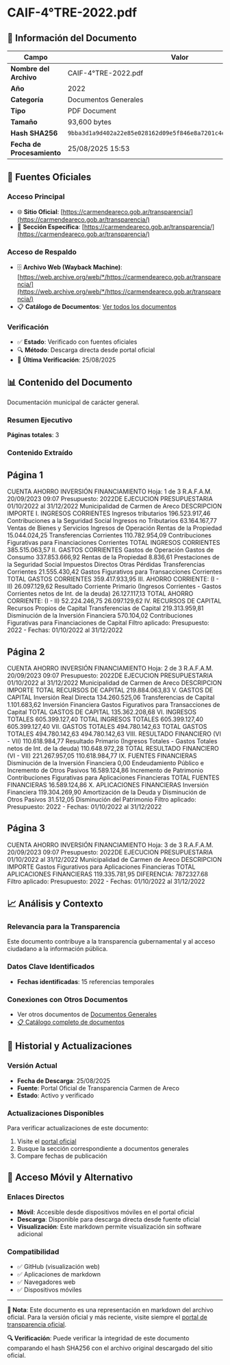 # CAIF-4°TRE-2022.pdf

## 📄 Información del Documento

| Campo | Valor |
|-------|--------|
| **Nombre del Archivo** | CAIF-4°TRE-2022.pdf |
| **Año** | 2022 |
| **Categoría** | Documentos Generales |
| **Tipo** | PDF Document |
| **Tamaño** | 93,600 bytes |
| **Hash SHA256** | `9bba3d1a9d402a22e85e028162d09e5f846e8a7201c4ea5a8eb9fd0a3922ce5c` |
| **Fecha de Procesamiento** | 25/08/2025 15:53 |

## 🔗 Fuentes Oficiales

### Acceso Principal
- 🌐 **Sitio Oficial**: [https://carmendeareco.gob.ar/transparencia/](https://carmendeareco.gob.ar/transparencia/)
- 📁 **Sección Específica**: [https://carmendeareco.gob.ar/transparencia/](https://carmendeareco.gob.ar/transparencia/)

### Acceso de Respaldo
- 🗄️ **Archivo Web (Wayback Machine)**: [https://web.archive.org/web/*/https://carmendeareco.gob.ar/transparencia/](https://web.archive.org/web/*/https://carmendeareco.gob.ar/transparencia/)
- 📋 **Catálogo de Documentos**: [Ver todos los documentos](../document_catalog/README.md)

### Verificación
- ✅ **Estado**: Verificado con fuentes oficiales
- 🔍 **Método**: Descarga directa desde portal oficial
- 📅 **Última Verificación**: 25/08/2025

## 📊 Contenido del Documento

Documentación municipal de carácter general.

### Resumen Ejecutivo

**Páginas totales**: 3

### Contenido Extraído

## Página 1

CUENTA AHORRO INVERSIÓN FINANCIAMIENTO Hoja: 1 de 3 R.A.F.A.M.
20/09/2023 09:07
Presupuesto: 2022DE EJECUCION PRESUPUESTARIA 
01/10/2022 al 31/12/2022
Municipalidad de
Carmen de Areco
DESCRIPCION IMPORTE
I. INGRESOS CORRIENTES
Ingresos tributarios 196.523.917,46
Contribuciones a la Seguridad Social
Ingresos no Tributarios 63.164.167,77
Ventas de Bienes y Servicios
Ingresos de Operación
Rentas de la Propiedad 15.044.024,25
Transferencias Corrientes 110.782.954,09
Contribuciones Figurativas para Financiaciones Corrientes
TOTAL  INGRESOS CORRIENTES 385.515.063,57
II. GASTOS CORRIENTES
Gastos de Operación
Gastos de Consumo 337.853.666,92
Rentas de la Propiedad 8.836,61
Prestaciones de la Seguridad Social
Impuestos Directos
Otras Pérdidas
Transferencias Corrientes 21.555.430,42
Gastos Figurativos para Transacciones Corrientes
TOTAL  GASTOS CORRIENTES 359.417.933,95
III. AHORRO CORRIENTE: (I - II) 26.097.129,62
Resultado Corriente Primario (Ingresos Corrientes - Gastos Corrientes netos de Int. de la deuda) 26.127.117,13
TOTAL  AHORRO CORRIENTE: (I - II) 52.224.246,75 26.097.129,62
IV. RECURSOS DE CAPITAL
Recursos Propios de Capital
Transferencias de Capital 219.313.959,81
Disminución de la Inversión Financiera 570.104,02
Contribuciones Figurativas para Financiaciones de Capital
Filtro aplicado: Presupuesto: 2022 -  Fechas: 01/10/2022 al 31/12/2022

## Página 2

CUENTA AHORRO INVERSIÓN FINANCIAMIENTO Hoja: 2 de 3 R.A.F.A.M.
20/09/2023 09:07
Presupuesto: 2022DE EJECUCION PRESUPUESTARIA 
01/10/2022 al 31/12/2022
Municipalidad de
Carmen de Areco
DESCRIPCION IMPORTE
TOTAL  RECURSOS DE CAPITAL 219.884.063,83
V. GASTOS DE CAPITAL
Inversión Real Directa 134.260.525,06
Transferencias de Capital 1.101.683,62
Inversión Financiera
Gastos Figurativos para Transacciones de Capital
TOTAL  GASTOS DE CAPITAL 135.362.208,68
VI. INGRESOS TOTALES 605.399.127,40
TOTAL  INGRESOS TOTALES 605.399.127,40 605.399.127,40
VII. GASTOS TOTALES 494.780.142,63
TOTAL  GASTOS TOTALES 494.780.142,63 494.780.142,63
VIII. RESULTADO FINANCIERO (VI - VII) 110.618.984,77
Resultado Primario (Ingresos Totales - Gastos Totales netos de Int. de la deuda) 110.648.972,28
TOTAL  RESULTADO FINANCIERO (VI - VII) 221.267.957,05 110.618.984,77
IX. FUENTES FINANCIERAS
Disminución de la Inversión Financiera 0,00
Endeudamiento Público e Incremento de Otros Pasivos 16.589.124,86
Incremento de Patrimonio
Contribuciones Figurativas para Aplicaciones Financieras
TOTAL  FUENTES FINANCIERAS 16.589.124,86
X. APLICACIONES FINANCIERAS
Inversión Financiera 119.304.269,90
Amortización de la Deuda y Disminución de Otros Pasivos 31.512,05
Disminución del Patrimonio
Filtro aplicado: Presupuesto: 2022 -  Fechas: 01/10/2022 al 31/12/2022

## Página 3

CUENTA AHORRO INVERSIÓN FINANCIAMIENTO Hoja: 3 de 3 R.A.F.A.M.
20/09/2023 09:07
Presupuesto: 2022DE EJECUCION PRESUPUESTARIA 
01/10/2022 al 31/12/2022
Municipalidad de
Carmen de Areco
DESCRIPCION IMPORTE
Gastos Figurativos para Aplicaciones Financieras
TOTAL  APLICACIONES FINANCIERAS 119.335.781,95
DIFERENCIA: 7872327.68
Filtro aplicado: Presupuesto: 2022 -  Fechas: 01/10/2022 al 31/12/2022



## 📈 Análisis y Contexto

### Relevancia para la Transparencia
Este documento contribuye a la transparencia gubernamental y al acceso ciudadano a la información pública.

### Datos Clave Identificados
- **Fechas identificadas**: 15 referencias temporales

### Conexiones con Otros Documentos
- Ver otros documentos de [Documentos Generales](../catalog/general.md)
- [📋 Catálogo completo de documentos](../document_catalog/README.md)

## 🔄 Historial y Actualizaciones

### Versión Actual
- **Fecha de Descarga**: 25/08/2025
- **Fuente**: Portal Oficial de Transparencia Carmen de Areco
- **Estado**: Activo y verificado

### Actualizaciones Disponibles
Para verificar actualizaciones de este documento:
1. Visite el [portal oficial](https://carmendeareco.gob.ar/transparencia/)
2. Busque la sección correspondiente a documentos generales
3. Compare fechas de publicación

## 📱 Acceso Móvil y Alternativo

### Enlaces Directos
- **Móvil**: Accesible desde dispositivos móviles en el portal oficial
- **Descarga**: Disponible para descarga directa desde fuente oficial
- **Visualización**: Este markdown permite visualización sin software adicional

### Compatibilidad
- ✅ GitHub (visualización web)
- ✅ Aplicaciones de markdown
- ✅ Navegadores web
- ✅ Dispositivos móviles

---

**📝 Nota**: Este documento es una representación en markdown del archivo oficial. 
Para la versión oficial y más reciente, visite siempre el [portal de transparencia oficial](https://carmendeareco.gob.ar/transparencia/).

**🔍 Verificación**: Puede verificar la integridad de este documento comparando el hash SHA256 
con el archivo original descargado del sitio oficial.
